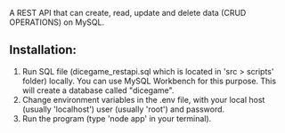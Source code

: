 A REST API that can create, read, update and delete data (CRUD OPERATIONS) on MySQL.

## Installation:
1. Run SQL file (dicegame_restapi.sql which is located in 'src > scripts' folder) locally. You can use MySQL Workbench for this purpose. This will create a database called "dicegame".
2. Change environment variables in the .env file, with your local host (usually 'localhost') user (usually 'root') and password.
3. Run the program (type 'node app' in your terminal).

